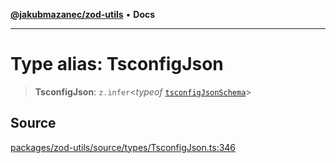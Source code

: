[**@jakubmazanec/zod-utils**](../README.md) • **Docs**

---

# Type alias: TsconfigJson

> **TsconfigJson**: `z.infer`\<_typeof_ [`tsconfigJsonSchema`](../variables/tsconfigJsonSchema.md)\>

## Source

[packages/zod-utils/source/types/TsconfigJson.ts:346](https://github.com/jakubmazanec/js-tools/blob/4653f1571319b3537b5a901a19e171562b7727e5/packages/zod-utils/source/types/TsconfigJson.ts#L346)
